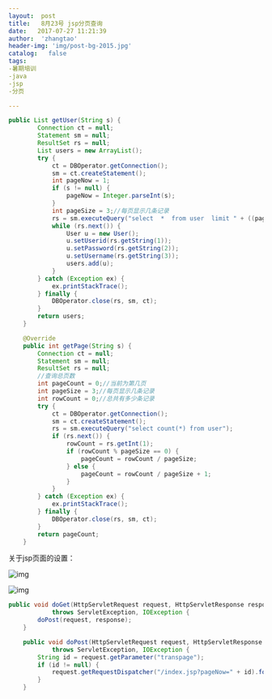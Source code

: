 ```yaml
---
layout:  post
title:   8月23号 jsp分页查询
date:   2017-07-27 11:21:39
author:  'zhangtao'
header-img: 'img/post-bg-2015.jpg'
catalog:   false
tags:
-暑期培训
-java
-jsp
-分页

---
```


```java
public List getUser(String s) {
        Connection ct = null;
        Statement sm = null;
        ResultSet rs = null;
        List users = new ArrayList();
        try {
            ct = DBOperator.getConnection();
            sm = ct.createStatement();
            int pageNow = 1;
            if (s != null) {
                pageNow = Integer.parseInt(s);
            }
            int pageSize = 3;//每页显示几条记录
            rs = sm.executeQuery("select  *  from user  limit " + ((pageNow - 1) * pageSize) + "," + pageSize + "");
            while (rs.next()) {
                User u = new User();
                u.setUserid(rs.getString(1));
                u.setPassword(rs.getString(2));
                u.setUsername(rs.getString(3));
                users.add(u);
            }
        } catch (Exception ex) {
            ex.printStackTrace();
        } finally {
            DBOperator.close(rs, sm, ct);
        }
        return users;
    }

    @Override
    public int getPage(String s) {
        Connection ct = null;
        Statement sm = null;
        ResultSet rs = null;
        //查询总页数
        int pageCount = 0;//当前为第几页
        int pageSize = 3;//每页显示几条记录
        int rowCount = 0;//总共有多少条记录
        try {
            ct = DBOperator.getConnection();
            sm = ct.createStatement();
            rs = sm.executeQuery("select count(*) from user");
            if (rs.next()) {
                rowCount = rs.getInt(1);
                if (rowCount % pageSize == 0) {
                    pageCount = rowCount / pageSize;
                } else {
                    pageCount = rowCount / pageSize + 1;
                }
            }
        } catch (Exception ex) {
            ex.printStackTrace();
        } finally {
            DBOperator.close(rs, sm, ct);
        }
        return pageCount;
    }
```
​关于jsp页面的设置：


![img](https://img-blog.csdn.net/20170727112047110?watermark/2/text/aHR0cDovL2Jsb2cuY3Nkbi5uZXQvd3N6Y3kxOTk1MDM=/font/5a6L5L2T/fontsize/400/fill/I0JBQkFCMA==/dissolve/70/gravity/Center)


![img](https://img-blog.csdn.net/20170727112058923?watermark/2/text/aHR0cDovL2Jsb2cuY3Nkbi5uZXQvd3N6Y3kxOTk1MDM=/font/5a6L5L2T/fontsize/400/fill/I0JBQkFCMA==/dissolve/70/gravity/Center)

```java
public void doGet(HttpServletRequest request, HttpServletResponse response)
            throws ServletException, IOException {
        doPost(request, response);
    }

    public void doPost(HttpServletRequest request, HttpServletResponse response)
            throws ServletException, IOException {
        String id = request.getParameter("transpage");
        if (id != null) {
            request.getRequestDispatcher("/index.jsp?pageNow=" + id).forward(request, response);
        }
    }
```

